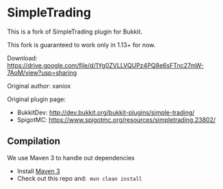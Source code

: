 # SimpleTrading
This is a fork of SimpleTrading plugin for Bukkit.

This fork is guaranteed to work only in 1.13+ for now.

Download: https://drive.google.com/file/d/1Yg0ZVLLVQUPz4PQ8e6sFTnc27mW-7AoM/view?usp=sharing

Original author: xaniox

Original plugin page:

* BukkitDev: http://dev.bukkit.org/bukkit-plugins/simple-trading/
* SpigotMC: https://www.spigotmc.org/resources/simpletrading.23802/

## Compilation

We use Maven 3 to handle out dependencies

* Install [Maven 3](http://maven.apache.org/download.html)
* Check out this repo and:&nbsp;&nbsp;```mvn clean install```
